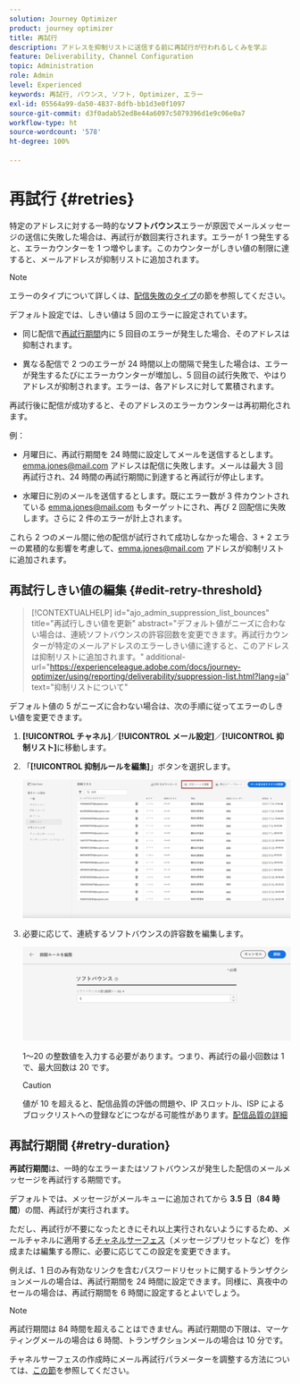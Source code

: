```yaml
---
solution: Journey Optimizer
product: journey optimizer
title: 再試行
description: アドレスを抑制リストに送信する前に再試行が行われるしくみを学ぶ
feature: Deliverability, Channel Configuration
topic: Administration
role: Admin
level: Experienced
keywords: 再試行, バウンス, ソフト, Optimizer, エラー
exl-id: 05564a99-da50-4837-8dfb-bb1d3e0f1097
source-git-commit: d3f0adab52ed8e44a6097c5079396d1e9c06e0a7
workflow-type: ht
source-wordcount: '578'
ht-degree: 100%

---
```


# 再試行 {#retries}

特定のアドレスに対する一時的な&#x200B;**ソフトバウンス**&#x200B;エラーが原因でメールメッセージの送信に失敗した場合は、再試行が数回実行されます。エラーが 1 つ発生すると、エラーカウンターを 1 つ増やします。このカウンターがしきい値の制限に達すると、メールアドレスが抑制リストに追加されます。

>[!NOTE]
>
>エラーのタイプについて詳しくは、[配信失敗のタイプ](../reports/suppression-list.md#delivery-failures)の節を参照してください。

デフォルト設定では、しきい値は 5 回のエラーに設定されています。

* 同じ配信で[再試行期間](#retry-duration)内に 5 回目のエラーが発生した場合、そのアドレスは抑制されます。

* 異なる配信で 2 つのエラーが 24 時間以上の間隔で発生した場合は、エラーが発生するたびにエラーカウンターが増加し、5 回目の試行失敗で、やはりアドレスが抑制されます。エラーは、各アドレスに対して累積されます。

再試行後に配信が成功すると、そのアドレスのエラーカウンターは再初期化されます。

例：

* 月曜日に、再試行期間を 24 時間に設定してメールを送信するとします。emma.jones@mail.com アドレスは配信に失敗します。メールは最大 3 回再試行され、24 時間の再試行期間に到達すると再試行が停止します。

* 水曜日に別のメールを送信するとします。既にエラー数が 3 件カウントされている emma.jones@mail.com もターゲットにされ、再び 2 回配信に失敗します。さらに 2 件のエラーが計上されます。

これら 2 つのメール間に他の配信が試行されて成功しなかった場合、3 + 2 エラーの累積的な影響を考慮して、emma.jones@mail.com アドレスが抑制リストに追加されます。

## 再試行しきい値の編集 {#edit-retry-threshold}

>[!CONTEXTUALHELP]
>id="ajo_admin_suppression_list_bounces"
>title="再試行しきい値を更新"
>abstract="デフォルト値がニーズに合わない場合は、連続ソフトバウンスの許容回数を変更できます。再試行カウンターが特定のメールアドレスのエラーしきい値に達すると、このアドレスは抑制リストに追加されます。"
>additional-url="https://experienceleague.adobe.com/docs/journey-optimizer/using/reporting/deliverability/suppression-list.html?lang=ja" text="抑制リストについて"

デフォルト値の 5 がニーズに合わない場合は、次の手順に従ってエラーのしきい値を変更できます。

1. **[!UICONTROL チャネル]**／**[!UICONTROL メール設定]**／**[!UICONTROL 抑制リスト]**&#x200B;に移動します。

1. 「**[!UICONTROL 抑制ルールを編集]**」ボタンを選択します。

   ![](assets/suppression-list-edit-retries.png)

1. 必要に応じて、連続するソフトバウンスの許容数を編集します。

   ![](assets/suppression-list-edit-soft-bounces.png)

   1～20 の整数値を入力する必要があります。つまり、再試行の最小回数は 1 で、最大回数は 20 です。

   >[!CAUTION]
   >
   >値が 10 を超えると、配信品質の評価の問題や、IP スロットル、ISP によるブロックリストへの登録などにつながる可能性があります。[配信品質の詳細](../reports/deliverability.md)

## 再試行期間 {#retry-duration}

**再試行期間**&#x200B;は、一時的なエラーまたはソフトバウンスが発生した配信のメールメッセージを再試行する期間です。

デフォルトでは、メッセージがメールキューに追加されてから **3.5 日**（**84 時間**）の間、再試行が実行されます。

ただし、再試行が不要になったときにそれ以上実行されないようにするため、メールチャネルに適用する[チャネルサーフェス](channel-surfaces.md)（メッセージプリセットなど）を作成または編集する際に、必要に応じてこの設定を変更できます。

例えば、1 日のみ有効なリンクを含むパスワードリセットに関するトランザクションメールの場合は、再試行期間を 24 時間に設定できます。同様に、真夜中のセールの場合は、再試行期間を 6 時間に設定するとよいでしょう。

>[!NOTE]
>
>再試行期間は 84 時間を超えることはできません。再試行期間の下限は、マーケティングメールの場合は 6 時間、トランザクションメールの場合は 10 分です。

チャネルサーフェスの作成時にメール再試行パラメーターを調整する方法については、[この節](../email/email-settings.md#email-retry)を参照してください。


